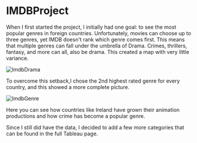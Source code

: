 # IMDBProject

When I first started the project, I initially had one goal: to see the most popular genres in foreign countries. Unfortunately, movies can choose up to three genres, yet IMDB doesn't rank which genre comes first. This means that multiple genres can fall under the umbrella of Drama. Crimes, thrillers, fantasy, and more can all, also be drama. This created a map with very little variance.


![ImdbDrama](https://github.com/user-attachments/assets/2328b3d3-1aba-4ff7-a257-53477595c392)


To overcome this setback,I chose the 2nd highest rated genre for every country, and this showed a more complete picture.


![ImdbGenre](https://github.com/user-attachments/assets/6b0a4af2-13fe-4349-ab24-a1df08b566c6)

Here you can see how countries like Ireland have grown their animation productions and how crime has become a popular genre.

Since I still did have the data, I decided to add a few more categories that can be found in the full Tableau page.

